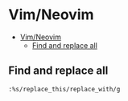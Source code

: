 # Vim/Neovim
<!--ts-->
* [Vim/Neovim](vim.md#vimneovim)
   * [Find and replace all](vim.md#find-and-replace-all)

<!-- Added by: runner, at: Tue Sep 28 09:12:49 UTC 2021 -->

<!--te-->

## Find and replace all
```vim
:%s/replace_this/replace_with/g
```
